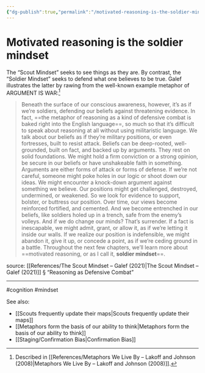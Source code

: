 ```yaml
---
{"dg-publish":true,"permalink":"/motivated-reasoning-is-the-soldier-mindset/"}
---
```


# Motivated reasoning is the soldier mindset

The “Scout Mindset” seeks to see things as they are. By contrast, the “Soldier Mindset” seeks to defend what one believes to be true. Galef illustrates the latter by rawing from the well-known example metaphor of ARGUMENT IS WAR:[^1]

> Beneath the surface of our conscious awareness, however, it’s as if we’re soldiers, defending our beliefs against threatening evidence. In fact, ==the metaphor of reasoning as a kind of defensive combat is baked right into the English language==, so much so that it’s difficult to speak about reasoning at all without using militaristic language. We talk about our beliefs as if they’re military positions, or even fortresses, built to resist attack. Beliefs can be deep-rooted, well-grounded, built on fact, and backed up by arguments. They rest on solid foundations. We might hold a firm conviction or a strong opinion, be secure in our beliefs or have unshakeable faith in something. Arguments are either forms of attack or forms of defense. If we’re not careful, someone might poke holes in our logic or shoot down our ideas. We might encounter a knock-down argument against something we believe. Our positions might get challenged, destroyed, undermined, or weakened. So we look for evidence to support, bolster, or buttress our position. Over time, our views become reinforced fortified, and cemented. And we become entrenched in our beliefs, like soldiers holed up in a trench, safe from the enemy’s volleys. And if we do change our minds? That’s surrender. If a fact is inescapable, we might admit, grant, or allow it, as if we’re letting it inside our walls. If we realize our position is indefensible, we might abandon it, give it up, or concede a point, as if we’re ceding ground in a battle. Throughout the next few chapters, we’ll learn more about ==motivated reasoning, or as I call it, **soldier mindset**==.

source: [[References/The Scout Mindset – Galef (2021)\|The Scout Mindset – Galef (2021)]] § “Reasoning as Defensive Combat”



---
#cognition #mindset

See also:
- [[Scouts frequently update their maps\|Scouts frequently update their maps]]
- [[Metaphors form the basis of our ability to think\|Metaphors form the basis of our ability to think]]
- [[Staging/Confirmation Bias\|Confirmation Bias]]

[^1]: Described in [[References/Metaphors We Live By –  Lakoff and Johnson (2008)\|Metaphors We Live By –  Lakoff and Johnson (2008)]].